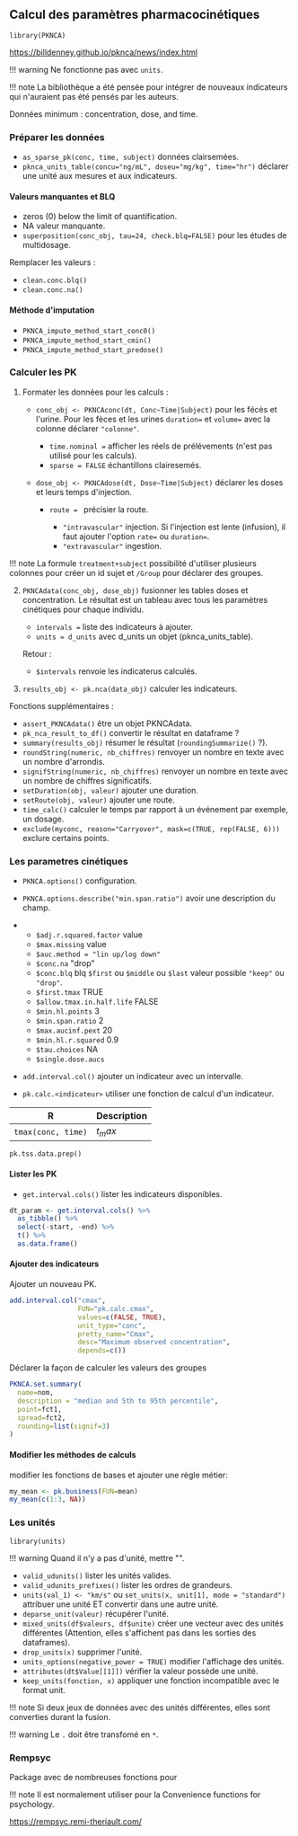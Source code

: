 ## Calcul des paramètres pharmacocinétiques

`library(PKNCA)`

https://billdenney.github.io/pknca/news/index.html

!!! warning 
    Ne fonctionne pas avec `units`.

!!! note
    La bibliothèque a été pensée pour intégrer de nouveaux indicateurs qui n'auraient pas été pensés par les auteurs.

Données minimum : concentration, dose, and time.

### Préparer les données

* `as_sparse_pk(conc, time, subject)` données clairsemées.
* `pknca_units_table(concu="ng/mL", doseu="mg/kg", time="hr")` déclarer une unité aux mesures et aux indicateurs.

#### Valeurs manquantes et BLQ

* zeros (0) below the limit of quantification.
* NA valeur manquante.
* `superposition(conc_obj, tau=24, check.blq=FALSE)` pour les études de multidosage. 

Remplacer les valeurs :

* `clean.conc.blq()`
* `clean.conc.na()`

#### Méthode d'imputation

* `PKNCA_impute_method_start_conc0()`
* `PKNCA_impute_method_start_cmin()`
* `PKNCA_impute_method_start_predose()`

### Calculer les PK

1. Formater les données pour les calculs :
   
    * `conc_obj <- PKNCAconc(dt, Conc~Time|Subject)` pour les fécès et l'urine. Pour les fèces et les urines `duration=` et `volume=` avec la colonne déclarer `"colonne"`.
  
       * `time.nominal =` afficher les réels de prélévements (n'est pas utilisé pour les calculs).
       * `sparse = FALSE` échantillons clairesemés.
         
    * `dose_obj <- PKNCAdose(dt, Dose~Time|Subject)` déclarer les doses et leurs temps d'injection.
        
        * `route = ` précisier la route.
            
            * `"intravascular"` injection. Si l'injection est lente (infusion), il faut ajouter l'option `rate=` ou `duration=`.
            * `"extravascular"` ingestion. 

!!! note
    La formule `treatment+subject` possibilité d'utiliser plusieurs colonnes pour créer un id sujet et `/Group` pour déclarer des groupes.
    
2. `PKNCAdata(conc_obj, dose_obj)` fusionner les tables doses et concentration. Le résultat est un tableau avec tous les paramètres cinétiques pour chaque individu.
   
   * `intervals =` liste des indicateurs à ajouter.
   * `units = d_units` avec d_units un objet (pknca_units_table).
  
    Retour :
     
    * `$intervals` renvoie les indicaterus calculés.

4. `results_obj <- pk.nca(data_obj)` calculer les indicateurs.

Fonctions supplémentaires : 

* `assert_PKNCAdata()` être un objet PKNCAdata.
* `pk_nca_result_to_df()` convertir le résultat en dataframe ?
* `summary(results_obj)` résumer le résultat (`roundingSummarize()` ?).
* `roundString(numeric, nb_chiffres)` renvoyer un nombre en texte avec un nombre d'arrondis.
* `signifString(numeric, nb_chiffres)` renvoyer un nombre en texte avec un nombre de chiffres significatifs.
* `setDuration(obj, valeur)` ajouter une duration.
* `setRoute(obj, valeur)` ajouter une route.
* `time_calc()` calculer le temps par rapport à un événement par exemple, un dosage.
* `exclude(myconc, reason="Carryover", mask=c(TRUE, rep(FALSE, 6)))` exclure certains points.

###  Les parametres cinétiques

* `PKNCA.options()` configuration.
* `PKNCA.options.describe("min.span.ratio")` avoir une description du champ.
* 
    * `$adj.r.squared.factor` value
    * `$max.missing` value
    * `$auc.method = "lin up/log down"`
    * `$conc.na` "drop"
    * `$conc.blq` blq `$first` ou `$middle` ou `$last` valeur possible `"keep"` ou `"drop"`.
    * `$first.tmax` TRUE
    * `$allow.tmax.in.half.life` FALSE
    * `$min.hl.points` 3
    * `$min.span.ratio` 2
    * `$max.aucinf.pext` 20
    * `$min.hl.r.squared` 0.9
    * `$tau.choices` NA
    * `$single.dose.aucs`
      
* `add.interval.col()` ajouter un indicateur avec un intervalle.
* `pk.calc.<indicateur>` utiliser une fonction de calcul d'un indicateur.

R                            | Description
-----------------------------|----
`tmax(conc, time)`           | $t_max$
`pk.tss.data.prep()`

#### Lister les PK

* `get.interval.cols()` lister les indicateurs disponibles.

``` R
dt_param <- get.interval.cols() %>%
  as_tibble() %>%
  select(-start, -end) %>%
  t() %>%
  as.data.frame()
```

#### Ajouter des indicateurs

Ajouter un nouveau PK.
``` R
add.interval.col("cmax",
                 FUN="pk.calc.cmax",
                 values=c(FALSE, TRUE),
                 unit_type="conc",
                 pretty_name="Cmax",
                 desc="Maximum observed concentration",
                 depends=c())
```

Déclarer la façon de calculer les valeurs des groupes

```R 
PKNCA.set.summary(
  name=nom,
  description = "median and 5th to 95th percentile",
  point=fct1,
  spread=fct2,
  rounding=list(signif=3)
)
```

#### Modifier les méthodes de calculs

modifier les fonctions de bases et ajouter une règle métier:

``` R
my_mean <- pk.business(FUN=mean)
my_mean(c(1:3, NA))
```

### Les unités

`library(units)`

!!! warning
    Quand il n'y a pas d'unité, mettre "".

* `valid_udunits()` lister les unités valides.
* `valid_udunits_prefixes()` lister les ordres de grandeurs.
* `units(val_1) <- "km/s"` ou `set_units(x, unit[1], mode = "standard")` attribuer une unité ET convertir dans une autre unité.
* `deparse_unit(valeur)` récupérer l'unité.
* `mixed_units(df$valeurs, df$unite)` créer une vecteur avec des unités différentes (Attention, elles s'affichent pas dans les sorties des dataframes).
* `drop_units(x)` supprimer l'unité.
* `units_options(negative_power = TRUE)` modifier l'affichage des unités.
* `attributes(dt$Value[[1]])` vérifier la valeur possède une unité.
* `keep_units(fonction, x)` appliquer une fonction incompatible avec le format unit.
 
!!! note
    Si deux jeux de données avec des unités différentes, elles sont converties durant la fusion.

!!! warning
    Le `.` doit être transfomé en `*`.

### Rempsyc

Package avec de nombreuses fonctions pour 

!!! note 
    Il est normalement utiliser pour la Convenience functions for psychology.

https://rempsyc.remi-theriault.com/
